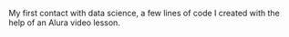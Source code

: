 My first contact with data science, a few lines of code I created with the help of an Alura video lesson.
